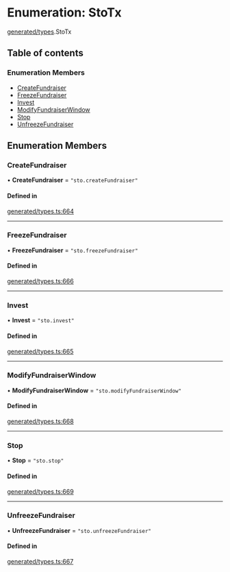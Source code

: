 # Enumeration: StoTx

[generated/types](../wiki/generated.types).StoTx

## Table of contents

### Enumeration Members

- [CreateFundraiser](../wiki/generated.types.StoTx#createfundraiser)
- [FreezeFundraiser](../wiki/generated.types.StoTx#freezefundraiser)
- [Invest](../wiki/generated.types.StoTx#invest)
- [ModifyFundraiserWindow](../wiki/generated.types.StoTx#modifyfundraiserwindow)
- [Stop](../wiki/generated.types.StoTx#stop)
- [UnfreezeFundraiser](../wiki/generated.types.StoTx#unfreezefundraiser)

## Enumeration Members

### CreateFundraiser

• **CreateFundraiser** = ``"sto.createFundraiser"``

#### Defined in

[generated/types.ts:664](https://github.com/PolymeshAssociation/polymesh-sdk/blob/07a4c5b0/src/generated/types.ts#L664)

___

### FreezeFundraiser

• **FreezeFundraiser** = ``"sto.freezeFundraiser"``

#### Defined in

[generated/types.ts:666](https://github.com/PolymeshAssociation/polymesh-sdk/blob/07a4c5b0/src/generated/types.ts#L666)

___

### Invest

• **Invest** = ``"sto.invest"``

#### Defined in

[generated/types.ts:665](https://github.com/PolymeshAssociation/polymesh-sdk/blob/07a4c5b0/src/generated/types.ts#L665)

___

### ModifyFundraiserWindow

• **ModifyFundraiserWindow** = ``"sto.modifyFundraiserWindow"``

#### Defined in

[generated/types.ts:668](https://github.com/PolymeshAssociation/polymesh-sdk/blob/07a4c5b0/src/generated/types.ts#L668)

___

### Stop

• **Stop** = ``"sto.stop"``

#### Defined in

[generated/types.ts:669](https://github.com/PolymeshAssociation/polymesh-sdk/blob/07a4c5b0/src/generated/types.ts#L669)

___

### UnfreezeFundraiser

• **UnfreezeFundraiser** = ``"sto.unfreezeFundraiser"``

#### Defined in

[generated/types.ts:667](https://github.com/PolymeshAssociation/polymesh-sdk/blob/07a4c5b0/src/generated/types.ts#L667)

